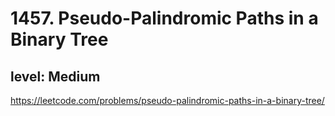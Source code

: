 # 1457. Pseudo-Palindromic Paths in a Binary Tree
## level: Medium

https://leetcode.com/problems/pseudo-palindromic-paths-in-a-binary-tree/

